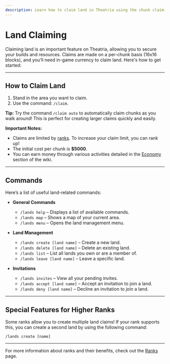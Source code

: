 ```yaml
---
description: Learn how to claim land in Theatria using the chunk claiming system.
---
```


# Land Claiming

Claiming land is an important feature on Theatria, allowing you to secure your builds and resources. Claims are made on a per-chunk basis (16x16 blocks), and you'll need in-game currency to claim land. Here's how to get started:

---

## How to Claim Land

1. Stand in the area you want to claim.
2. Use the command: `/claim`.

**Tip:** Try the command `/claim auto` to automatically claim chunks as you walk around! This is perfect for creating larger claims quickly and easily.

**Important Notes:**
- Claims are limited by [ranks](../ranks/README.md). To increase your claim limit, you can rank up!
- The initial cost per chunk is **$5000**.
- You can earn money through various activities detailed in the [Economy](../economy/README.md) section of the wiki.

---

## Commands

Here’s a list of useful land-related commands:

- **General Commands**
  - `/lands help` – Displays a list of available commands.
  - `/lands map` – Shows a map of your current area.
  - `/lands menu` – Opens the land management menu.

- **Land Management**
  - `/lands create [land name]` – Create a new land.
  - `/lands delete [land name]` – Delete an existing land.
  - `/lands list` – List all lands you own or are a member of.
  - `/lands leave [land name]` – Leave a specific land.

- **Invitations**
  - `/lands invites` – View all your pending invites.
  - `/lands accept [land name]` – Accept an invitation to join a land.
  - `/lands deny [land name]` – Decline an invitation to join a land.

---

## Special Features for Higher Ranks

Some ranks allow you to create multiple land claims! If your rank supports this, you can create a second land by using the following command:

`/lands create [name]`


---

For more information about ranks and their benefits, check out the [Ranks](../ranks/README.md) page.

